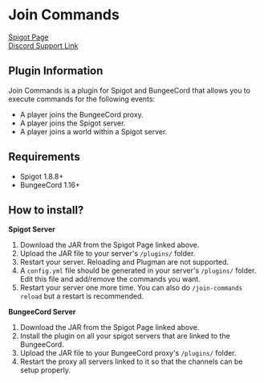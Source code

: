 # Join Commands
[Spigot Page](https://spigotmc.org/resources/51758/)  
[Discord Support Link](https://discord.gg/XMq2agT)

## Plugin Information
Join Commands is a plugin for Spigot and BungeeCord that allows you to execute commands for the following events:  
- A player joins the BungeeCord proxy.
- A player joins the Spigot server.
- A player joins a world within a Spigot server.

## Requirements
- Spigot 1.8.8+
- BungeeCord 1.16+

## How to install?
**Spigot Server**
1. Download the JAR from the Spigot Page linked above.
2. Upload the JAR file to your server's `/plugins/` folder.
3. Restart your server. Reloading and Plugman are not supported.
4. A `config.yml` file should be generated in your server's `/plugins/` folder. Edit this file and add/remove the commands you want.
5. Restart your server one more time. You can also do `/join-commands reload` but a restart is recommended.

**BungeeCord Server**
1. Download the JAR from the Spigot Page linked above.
2. Install the plugin on all your spigot servers that are linked to the BungeeCord.
2. Upload the JAR file to your BungeeCord proxy's `/plugins/` folder.
3. Restart the proxy all servers linked to it so that the channels can be setup properly.
